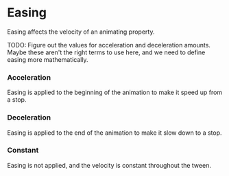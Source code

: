 # Easing

Easing affects the velocity of an animating property.

TODO: Figure out the values for acceleration and deceleration amounts. Maybe these aren't the right terms to use here, and we need to define easing more mathematically.


### Acceleration

Easing is applied to the beginning of the animation to make it speed up from a stop.


### Deceleration

Easing is applied to the end of the animation to make it slow down to a stop.


### Constant

Easing is not applied, and the velocity is constant throughout the tween.

<!--

LGTM:

-->
